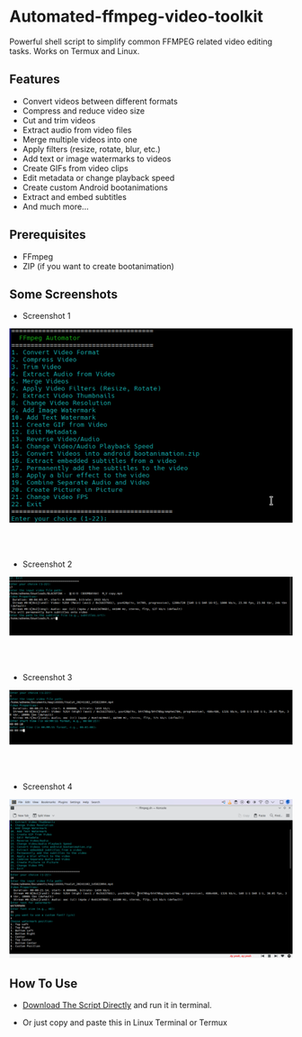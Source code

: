 # Automated-ffmpeg-video-toolkit
Powerful shell script to simplify common FFMPEG related video editing tasks. 
Works on Termux and Linux.

## Features
- Convert videos between different formats
- Compress and reduce video size
- Cut and trim videos
- Extract audio from video files
- Merge multiple videos into one
- Apply filters (resize, rotate, blur, etc.)
- Add text or image watermarks to videos
- Create GIFs from video clips
- Edit metadata or change playback speed
- Create custom Android bootanimations
- Extract and embed subtitles
- And much more...
 ## Prerequisites

- FFmpeg
- ZIP (if you want to create bootanimation)

## Some Screenshots

- Screenshot 1

![screenshot1](screenshots/image1.png)


<br><br>

- Screenshot 2

![screenshot2](screenshots/image.png)

<br><br>

- Screenshot 3

![screenshot3](screenshots/image3.png)

<br><br>

- Screenshot 4

![screenshot4](screenshots/image4.png)



## How To Use

- [Download The Script Directly](https://github.com/rhythmcache/Automated-ffmpeg-video-toolkit/releases/download/v1/automatedffmpeg.sh)  and run it in terminal.

- Or just copy and paste this in Linux Terminal or Termux
